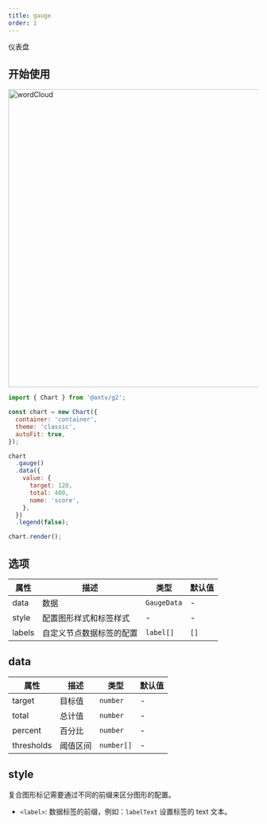 ```yaml
---
title: gauge
order: 1
---
```


仪表盘

## 开始使用

<img alt="wordCloud" src="https://mdn.alipayobjects.com/huamei_qa8qxu/afts/img/A*hpjTRr6LM7IAAAAAAAAAAAAADmJ7AQ/original
" width="600" />

```js
import { Chart } from '@antv/g2';

const chart = new Chart({
  container: 'container',
  theme: 'classic',
  autoFit: true,
});

chart
  .gauge()
  .data({
    value: {
      target: 120,
      total: 400,
      name: 'score',
    },
  })
  .legend(false);

chart.render();
```

## 选项

| 属性   | 描述                     | 类型        | 默认值 |
| ------ | ------------------------ | ----------- | ------ |
| data   | 数据                     | `GaugeData` | -      |
| style  | 配置图形样式和标签样式   | -           | -      |
| labels | 自定义节点数据标签的配置 | `label[]`   | `[]`   |

## data

| 属性       | 描述     | 类型       | 默认值 |
| ---------- | -------- | ---------- | ------ |
| target     | 目标值   | `number`   | -      |
| total      | 总计值   | `number`   | -      |
| percent    | 百分比   | `number`   | -      |
| thresholds | 阈值区间 | `number[]` | -      |

## style

复合图形标记需要通过不同的前缀来区分图形的配置。

- `<label>`: 数据标签的前缀，例如：`labelText` 设置标签的 text 文本。
